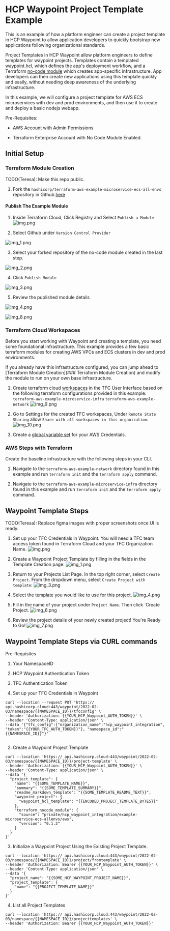 # HCP Waypoint Project Template Example


This is an example of how a platform engineer can create a project template in HCP Waypoint to allow application developers to quickly bootstrap new applications following organizational standards.

Project Templates in HCP Waypoint allow platform engineers to define templates for waypoint projects. Templates contain a templated waypoint.hcl, which defines the app's deployment workflow, and a Terraform [no-code module](https://developer.hashicorp.com/terraform/tutorials/cloud/no-code-provisioning) which creates app-specific infrastructure. App developers can then create new applications using this template quickly and easily, without needing deep awareness of the underlying infrastructure.

In this example, we will configure a project template for AWS ECS microservices with dev and prod environments, and then use it to create and deploy a basic nodejs webapp.

Pre-Requisites:

- AWS Account with Admin Permissions

- Terraform Enterprise Account with No Code Module Enabled.

## Initial Setup

### Terraform Module Creation

TODO(Teresa): Make this repo public.

1. Fork the `hashicorp/terraform-aws-example-microservice-ecs-all-envs` repository in Github [here](https://github.com/hashicorp/terraform-aws-example-microservice-ecs-allenvs)


#### Publish The Example  Module
1. Inside Terraform Cloud, Click Registry and Select `Publish a Module`
![img.png](../readme-images/tfc_publish_module_ss.png)


2. Select Github under `Version Control Provider`

![img_1.png](../readme-images/publish_module_vcs_ss.png)

3. Select your forked repository of the no-code module created in the last step.

![img_2.png](../readme-images/select_repo_ss.png)

4. Click `Publish Module`

![img_3.png](../readme-images/publish_module.png)

5. Review the published module details

![img_4.png](../readme-images/review_module_details.png)



![img_8.png](../readme-images/tfc_registry_ss.png)

### Terraform Cloud Workspaces
Before you start working with Waypoint and creating a template, you need some foundational infrastructure. This example provides a few basic terraform modules for creating AWS VPCs and ECS clusters in dev and prod environments.

If you already have this infrastructure configured, you can jump ahead to [Terraform Module Creation](### Terraform Module Creation) and modify the module to run on your own base infrastructure.
1. Create terraform cloud [workspaces](https://developer.hashicorp.com/terraform/cloud-docs/workspaces/creating) in the TFC User Interface based on the following terraform configurations provided in this example:
        `terraform-aws-example-microservice-infra`
        `terraform-aws-example-network`
![img_9.png](../readme-images/create_tfc_workspace_ss.png)


2. Go to Settings for the created TFC workspaces, Under `Remote State Sharing` allow `Share with all workspaces in this organization`.
![img_10.png](../readme-images/tfc_remote_sharing_ss.png)


3. Create a [global variable set](https://developer.hashicorp.com/terraform/tutorials/cloud-get-started/cloud-workspace-create#create-the-workspace) for your AWS Credentials.

### AWS Steps with Terraform

Create the baseline infrastructure with the following steps in your CLI.

1. Navigate to the `terraform-aws-example-network` directory found in this example and run `terraform init` and the `terraform apply` command.

2. Navigate to the `terraform-aws-example-microservice-infra` directory found in this example and run `terraform init` and the  `terraform apply` command.


## Waypoint Template Steps 

TODO(Teresa): Replace figma images with proper screenshots once UI is ready.


1. Set up your TFC Credentials in Waypoint. You will need a TFC team access token found in Terraform Cloud and your TFC Organization Name.
![img.png](../readme-images/waypoint_tfc_creds_setup_ss.png)


2. Create a Waypoint Project Template by filling in the fields in the Template Creation page:
![img_1.png](../readme-images/waypoint_create_template_ss.png)



3. Return to your Projects List Page. In the top right corner, select `Create Project`. From the dropdown menu, select `Create Project with template`:
![img_3.png](../readme-images/waypoint_projects_list_ss.png)

   
4. Select the template you would like to use for this project.
![img_4.png](../readme-images/waypoint_select_template_ss.png)
 
   

5. Fill in the name of your project under `Project Name`. Then click `Create Project.
![img_6.png](../readme-images/waypoint_create_project_ss.png)

   
6. Review the project details of your newly created project! You're Ready to Go!
![img_7.png](../readme-images/waypoint_project_details_ss.png)


## Waypoint Template Steps via CURL commands

Pre-Requisites
1. Your NamespaceID
2. HCP Waypoint Authentication Token
3. TFC Authentication Token



1. Set up your TFC Credentials in Waypoint

```shell
curl --location --request PUT 'https:// api.hashicorp.cloud:443/waypoint/2022-02-03/namespace/{{NAMESPACE_ID}}/tfcconfig' \
--header 'Authorization: {{YOUR_HCP_Waypoint_AUTH_TOKEN}}' \
--header 'Content-Type: application/json' \
--data '{"tfc_config":{"organization_name":"hcp_waypoint_integration", "token":"{{YOUR_TFC_AUTH_TOKEN}}"}, "namespace_id":"{{NAMESPACE_ID}}"}'


```

2. Create a Waypoint Project Template

```shell
curl --location 'https:// api.hashicorp.cloud:443/waypoint/2022-02-03/namespace/{{NAMESPACE_ID}}/project-template' \
--header 'Authorization: {{YOUR_HCP_Waypoint_AUTH_TOKEN}}' \
--header 'Content-Type: application/json' \
--data '{
  "project_template": {
    "name": "{{SOME_TEMPLATE_NAME}}",
    "summary": "{{SOME_TEMPLATE_SUMMARY}}",
    "readme_markdown_template": "{{SOME_TEMPLATE_README_TEXT}}",
    "waypoint_project": {
      "waypoint_hcl_template": "{{ENCODED_PROJECT_TEMPLATE_BYTES}}"
    },
    "terraform_nocode_module": {
      "source": "private/hcp_waypoint_integration/example-microservice-ecs-allenvs/aws",
      "version": "0.1.2"
    }
  }
}'
```


3. Initialize a Waypoint Project Using the Existing Project Template.

```shell
curl --location 'https:// api.hashicorp.cloud:443/waypoint/2022-02-03/namespace/{{NAMESPACE_ID}}/project/fromtemplate' \
--header 'Authorization: Bearer {{YOUR_HCP_Waypoint_AUTH_TOKEN}}' \
--header 'Content-Type: application/json' \
--data '{
  "project_name": "{{SOME_HCP_WAYPOINT_PROJECT_NAME}}",
  "project_template": {
    "name": "{{PROJECT_TEMPLATE_NAME}}"
  }
}'
```


4. List all Project Templates
```shell
curl --location 'https:// api.hashicorp.cloud:443/waypoint/2022-02-03/namespace/{{NAMESPACE_ID}}/projecttemplates' \
--header 'Authorization: Bearer {{YOUR_HCP_Waypoint_AUTH_TOKEN}}'
```